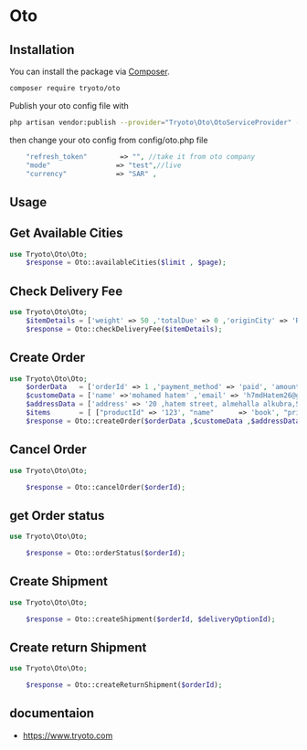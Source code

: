 # Oto
## Installation

You can install the package via [Composer](https://getcomposer.org).

```bash
composer require tryoto/oto
```
Publish your oto config file with

```bash
php artisan vendor:publish --provider="Tryoto\Oto\OtoServiceProvider" --tag="oto"
```
then change your oto config from config/oto.php file
```php
    "refresh_token"        => "", //take it from oto company
    "mode"                => "test",//live
    "currency"            => "SAR" ,
```
## Usage

## Get Available Cities

```php
use Tryoto\Oto\Oto;
    $response = Oto::availableCities($limit , $page); 

```


## Check Delivery Fee

```php
use Tryoto\Oto\Oto;
    $itemDetails = ['weight' => 50 ,'totalDue' => 0 ,'originCity' => 'Riyadh','destinationCity' => 'Jeddah'];
    $response = Oto::checkDeliveryFee($itemDetails); 

```


## Create Order

```php
use Tryoto\Oto\Oto;
    $orderData   = ['orderId' => 1 ,'payment_method' => 'paid', 'amount' => '40','amount_due' => 0,'packageCount' => 10,'packageWeight' => 1 , 'orderDate' => '2022-06-12 22:30'];
    $customeData = ['name' =>'mohamed hatem' ,'email' => 'h7mdHatem26@gmail.com' , 'mobile' => '010027*****'];
    $addressData = ['address' => '20 ,hatem street, almehalla alkubra,Saudi Arabia','district' => 'hatem district' ,'city' => 'almehalla' ,'country' => 'SA' ,'lat' => '30.837645','lng' => '30.23456'];
    $items       = [ ["productId" => '123', "name"      => 'book', "price"     => '12', "rowTotal"  => '15', "taxAmount" => '3', "quantity"  => '2', "sku"  => 'arabic_book', "image"     => ''] , ["productId" => '145', "name"      => 'math book', "price"     => '18', "rowTotal"  => '20', "taxAmount" => '1', "quantity"  => '3', "sku"  => 'math_book', "image"     => '']];
    $response = Oto::createOrder($orderData ,$customeData ,$addressData ,$items);


```

## Cancel Order

```php
use Tryoto\Oto\Oto;

    $response = Oto::cancelOrder($orderId);

```

## get Order status

```php
use Tryoto\Oto\Oto;

    $response = Oto::orderStatus($orderId);

```


## Create Shipment

```php
use Tryoto\Oto\Oto;

    $response = Oto::createShipment($orderId, $deliveryOptionId);


```

## Create return Shipment

```php
use Tryoto\Oto\Oto;

    $response = Oto::createReturnShipment($orderId);


```


## documentaion
- https://www.tryoto.com
